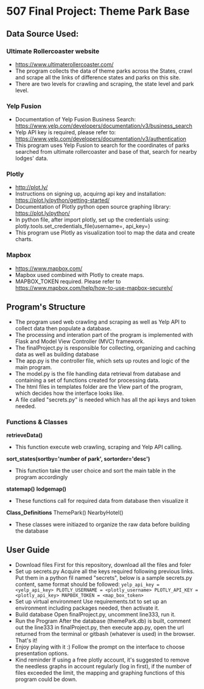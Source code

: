 # 507 Final Project: Theme Park Base


## Data Source Used:

### Ultimate Rollercoaster website
- https://www.ultimaterollercoaster.com/
- The program collects the data of theme parks across the States,  crawl and scrape all the links of difference states and parks on this site.
- There are two levels for crawling and scraping, the state level and park level.

### Yelp Fusion
- Documentation of Yelp Fusion Business Search: https://www.yelp.com/developers/documentation/v3/business_search
- Yelp API key is required, please refer to: https://www.yelp.com/developers/documentation/v3/authentication
- This program uses Yelp Fusion to search for the coordinates of parks searched from ultimate rollercoaster and base of that, search for nearby lodges' data.

### Plotly
- http://plot.ly/
- Instructions on signing up, acquirng api key and installation: https://plot.ly/python/getting-started/
- Documentation of Plotly python open source graphing library: https://plot.ly/python/
- In python file, after import plotly, set up the credentials using:
    plotly.tools.set_credentials_file(username=<USERNAME>, api_key=<APIKEY>)
- This program use Plotly as visualization tool to map the data and create charts.

### Mapbox
- https://www.mapbox.com/
- Mapbox used combined with Plotly to create maps.
- MAPBOX_TOKEN required. Please refer to https://www.mapbox.com/help/how-to-use-mapbox-securely/


## Program's Structure

- The program used web crawling and scraping as well as Yelp API to collect data then populate a database.
- The processing and interation part of the program is implemented with Flask and Model View Controller (MVC) framework.
- The finalProject.py is responsible for collecting, organizing and caching data as well as building database
- The app.py is the controller file, which sets up routes and logic of the main program.
- The model.py is the file handling data retrieval from database and containing a set of functions created for processing data.
- The html files in templates folder are the View part of the program, which decides how the interface looks like.
- A file called "secrets.py" is needed which has all the api keys and token needed.

### Functions & Classes
**retrieveData()**
- This function execute web crawling, scraping and Yelp API calling.

**sort_states(sortby='number of park', sortorder='desc')**
- This function take the user choice and sort the main table in the program accordingly

**statemap()**
**lodgemap()**
- These functions call for required data from database then visualize it

**Class_Definitions**
ThemePark()
NearbyHotel()
- These classes were initiazed to organize the raw data before building the database


## User Guide

- Download files
  First for this repository, download all the files and foler  
- Set up secrets.py
  Acquire all the keys required following previous links. Put them in a python fil named "secrets", below is a sample secrets.py content, same format should be followed:
       `yelp_api_key = <yelp_api_key>
        PLOTLY_USERNAME = <plotly_username>
        PLOTLY_API_KEY = <plotly_api_key>
        MAPBOX_TOKEN = <map_box_token>`
- Set up virtual environment
  Use requirements.txt to set up an environment including packages needed, then activate it.
- Build database
  Open finalProject.py, uncomment line333, run it.
- Run the Program
  After the database (themePark.db) is built, comment out the line333 in finalProject.py, then execute app.py, open the url returned from the terminal or gitbash (whatever is used) in the browser. That's it!
- Enjoy playing with it :)
  Follow the prompt on the interface to choose presentation options.
- Kind reminder
  If using a free plotly account, it's suggested to remove the needless graphs in account regularly (log in first), if the number of files exceeded the limit, the mapping and graphing functions of this program could be down.
